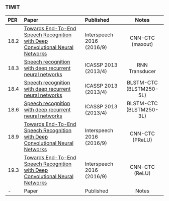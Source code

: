 ### TIMIT
| PER | Paper | Published | Notes |
| :-- | :---- | :-------- | :---: |
| 18.2 | [Towards End-To-End Speech Recognition with Deep Convolutional Neural Networks](http://www.isca-speech.org/archive/Interspeech_2016/pdfs/1446.PDF) | Interspeech 2016 (2016/9) | CNN-CTC (maxout) |
| 18.3 | [Speech recognition with deep recurrent neural networks](https://arxiv.org/abs/1303.5778) | ICASSP 2013 (2013/4) | RNN Transducer |
| 18.4 | [Speech recognition with deep recurrent neural networks](https://arxiv.org/abs/1303.5778)  | ICASSP 2013 (2013/4) | BLSTM-CTC (BLSTM250-5L) |
| 18.6 | [Speech recognition with deep recurrent neural networks](https://arxiv.org/abs/1303.5778)  | ICASSP 2013 (2013/4) | BLSTM-CTC (BLSTM250-3L) |
| 18.9 | [Towards End-To-End Speech Recognition with Deep Convolutional Neural Networks](http://www.isca-speech.org/archive/Interspeech_2016/pdfs/1446.PDF) | Interspeech 2016 (2016/9) | CNN-CTC (PReLU) |
| 19.3 | [Towards End-To-End Speech Recognition with Deep Convolutional Neural Networks](http://www.isca-speech.org/archive/Interspeech_2016/pdfs/1446.PDF) | Interspeech 2016 (2016/9) | CNN-CTC (ReLU) |
| - | Paper | Published | Notes |
